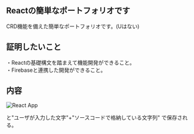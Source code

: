 ## Reactの簡単なポートフォリオです
CRD機能を備えた簡単なポートフォリオです。(Uはない)
## 証明したいこと
・Reactの基礎構文を踏まえて機能開発ができること。<br>
・Firebaseと連携した開発ができること。<br>
## 内容
![React App](https://github.com/somamon/reactEasyPortfolio/assets/120186077/98e88de7-d13a-490b-905f-5c6b9400059d)

と"ユーザが入力した文字"+"ソースコードで格納している文字列"
で保存される。
